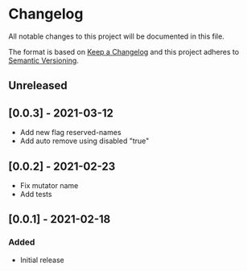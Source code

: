 # Changelog
All notable changes to this project will be documented in this file.

The format is based on [Keep a Changelog](http://keepachangelog.com/en/1.0.0/)
and this project adheres to [Semantic
Versioning](http://semver.org/spec/v2.0.0.html).

## Unreleased

## [0.0.3] - 2021-03-12
- Add new flag reserved-names
- Add auto remove using disabled "true"

## [0.0.2] - 2021-02-23
- Fix mutator name
- Add tests

## [0.0.1] - 2021-02-18

### Added
- Initial release
